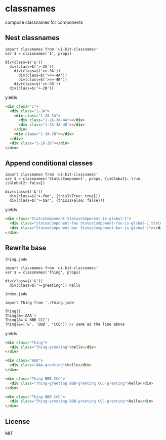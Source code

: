 # classnames

compose classnames for components

## Nest classnames

```jade
import classnames from 'ui-kit-classnames'
var $ = classnames('1', props)

div(class=$('&'))
  div(class=$('>-2A'))
    div(class=$('>>-3A'))
      div(class=$('>>>-4A'))
      div(class=$('>>>-4B'))
    div(class=$('>>-3B'))
  div(class=$('>-2B'))
```

yields

```html
<div class="1">
  <div class="1-2A">
    <div class="1-2A-3A">
      <div class="1-2A-3A-4A"></div>
      <div class="1-2A-3A-4B"></div>
    </div>
    <div class="1-2A-3B"></div>
  </div>
  <div class="1-2B-2B"></div>
</div>
```

## Append conditional classes

```jade
import classnames from 'ui-kit-classnames'
var $ = classnames('StatusComponent', props, {isGlobal1: true, isGlobal2: false})

div(class=$('&'))
  div(class=$('>-foo', {thisIsTrue: true}))
  div(class=$('>-bar', {thisIsFalse: false}))
```

yields

```html
<div class="StatusComponent StatusComponent-is-global-1">
  <div class="StatusComponent-foo StatusComponent-foo-is-global-1 StatusComponent-foo-this-is-true"></div>
  <div class="StatusComponent-bar StatusComponent-bar-is-global-1"></div>
</div>
```

## Rewrite base

`thing.jade`

```jade
import classnames from 'ui-kit-classnames'
var $ = classnames('Thing', props)

div(class=$('&'))
  div(class=$('>-greeting')) hello
```

`index.jade`

```jade
import Thing from './thing.jade'

Thing()
Thing(&='AAA')
Thing(&='& BBB CCC')
Thing(&=['&', 'BBB', 'CCC']) // same as the line above
```

yields

```html
<div class="Thing">
  <div class="Thing-greeting">hello</div>
</div>

<div class="AAA">
  <div class="AAA-greeting">hello</div>
</div>

<div class="Thing BBB CCC">
  <div class="Thing-greeting BBB-greeting CCC-greeting">hello</div>
</div>

<div class="Thing BBB CCC">
  <div class="Thing-greeting BBB-greeting CCC-greeting">hello</div>
</div>
```

## License

MIT
